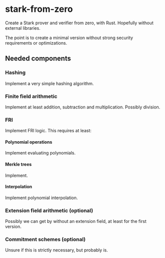 # stark-from-zero

Create a Stark prover and verifier from zero, with Rust. Hopefully without external libraries.

The point is to create a minimal version without strong security requirements or optimizations.

## Needed components

### Hashing

Implement a very simple hashing algorithm.

### Finite field arithmetic

Implement at least addition, subtraction and multiplication. Possibly division.

### FRI

Implement FRI logic. This requires at least:

#### Polynomial operations

Implement evaluating polynomials.

#### Merkle trees

Implement.

#### Interpolation

Implement polynomial interpolation.

### Extension field arithmetic (optional)

Possibly we can get by without an extension field, at least for the first version.

### Commitment schemes (optional)

Unsure if this is strictly necessary, but probably is.
